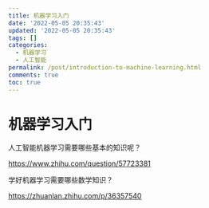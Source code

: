 ```yaml
---
title: 机器学习入门
date: '2022-05-05 20:35:43'
updated: '2022-05-05 20:35:43'
tags: []
categories:
  - 机器学习
  - 人工智能
permalink: /post/introduction-to-machine-learning.html
comments: true
toc: true
---
```

# 机器学习入门

人工智能机器学习需要哪些基本的知识呢？

https://www.zhihu.com/question/57723381

学好机器学习需要哪些数学知识？

https://zhuanlan.zhihu.com/p/36357540